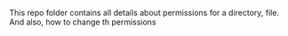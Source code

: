 This repo folder contains all details about permissions for a directory, file. And also, how to change th permissions
